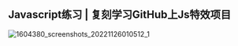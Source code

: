 <h2>Javascript练习 | 复刻学习GitHub上Js特效项目</h2>

![1604380_screenshots_20221126010512_1](https://github.com/yxz2333/Javascript_Practise/assets/137910879/88ee3bfc-5585-491a-be36-a44030169b81)
